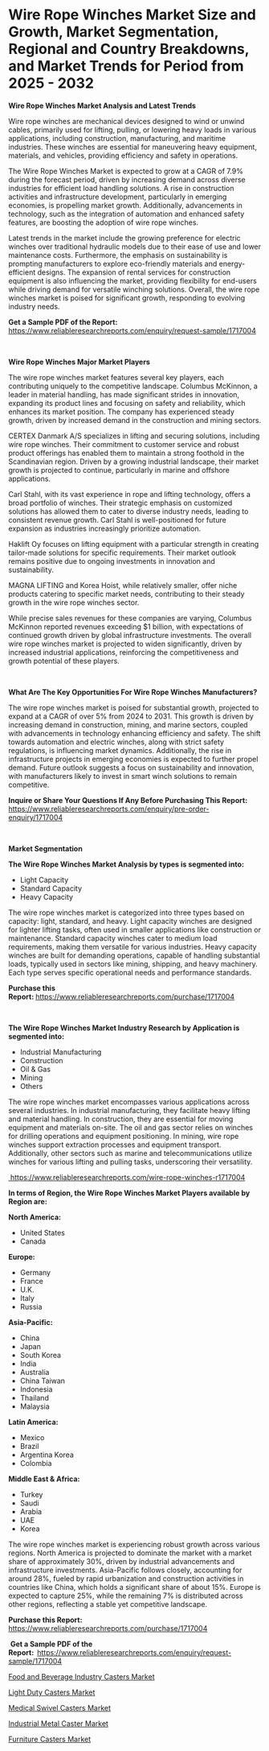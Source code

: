 <p><h1>Wire Rope Winches Market Size and Growth, Market Segmentation, Regional and Country Breakdowns, and Market Trends for Period from 2025 -  2032</h1></p><p><strong>Wire Rope Winches Market Analysis and Latest Trends</strong></p>
<p><p>Wire rope winches are mechanical devices designed to wind or unwind cables, primarily used for lifting, pulling, or lowering heavy loads in various applications, including construction, manufacturing, and maritime industries. These winches are essential for maneuvering heavy equipment, materials, and vehicles, providing efficiency and safety in operations.</p><p>The Wire Rope Winches Market is expected to grow at a CAGR of 7.9% during the forecast period, driven by increasing demand across diverse industries for efficient load handling solutions. A rise in construction activities and infrastructure development, particularly in emerging economies, is propelling market growth. Additionally, advancements in technology, such as the integration of automation and enhanced safety features, are boosting the adoption of wire rope winches.</p><p>Latest trends in the market include the growing preference for electric winches over traditional hydraulic models due to their ease of use and lower maintenance costs. Furthermore, the emphasis on sustainability is prompting manufacturers to explore eco-friendly materials and energy-efficient designs. The expansion of rental services for construction equipment is also influencing the market, providing flexibility for end-users while driving demand for versatile winching solutions. Overall, the wire rope winches market is poised for significant growth, responding to evolving industry needs.</p></p>
<p><strong>Get a Sample PDF of the Report:&nbsp;</strong> <a href="https://www.reliableresearchreports.com/enquiry/request-sample/1717004?utm_campaign=28&utm_medium=2&utm_source=Github&utm_content=ia&utm_term=25032025&utm_id=wire-rope-winches">https://www.reliableresearchreports.com/enquiry/request-sample/1717004</a></p>
<p>&nbsp;</p>
<p><strong>Wire Rope Winches Major Market Players</strong></p>
<p><p>The wire rope winches market features several key players, each contributing uniquely to the competitive landscape. Columbus McKinnon, a leader in material handling, has made significant strides in innovation, expanding its product lines and focusing on safety and reliability, which enhances its market position. The company has experienced steady growth, driven by increased demand in the construction and mining sectors.</p><p>CERTEX Danmark A/S specializes in lifting and securing solutions, including wire rope winches. Their commitment to customer service and robust product offerings has enabled them to maintain a strong foothold in the Scandinavian region. Driven by a growing industrial landscape, their market growth is projected to continue, particularly in marine and offshore applications.</p><p>Carl Stahl, with its vast experience in rope and lifting technology, offers a broad portfolio of winches. Their strategic emphasis on customized solutions has allowed them to cater to diverse industry needs, leading to consistent revenue growth. Carl Stahl is well-positioned for future expansion as industries increasingly prioritize automation.</p><p>Haklift Oy focuses on lifting equipment with a particular strength in creating tailor-made solutions for specific requirements. Their market outlook remains positive due to ongoing investments in innovation and sustainability.</p><p>MAGNA LIFTING and Korea Hoist, while relatively smaller, offer niche products catering to specific market needs, contributing to their steady growth in the wire rope winches sector.</p><p>While precise sales revenues for these companies are varying, Columbus McKinnon reported revenues exceeding $1 billion, with expectations of continued growth driven by global infrastructure investments. The overall wire rope winches market is projected to widen significantly, driven by increased industrial applications, reinforcing the competitiveness and growth potential of these players.</p></p>
<p>&nbsp;</p>
<p><strong>What Are The Key Opportunities For Wire Rope Winches Manufacturers?</strong></p>
<p><p>The wire rope winches market is poised for substantial growth, projected to expand at a CAGR of over 5% from 2024 to 2031. This growth is driven by increasing demand in construction, mining, and marine sectors, coupled with advancements in technology enhancing efficiency and safety. The shift towards automation and electric winches, along with strict safety regulations, is influencing market dynamics. Additionally, the rise in infrastructure projects in emerging economies is expected to further propel demand. Future outlook suggests a focus on sustainability and innovation, with manufacturers likely to invest in smart winch solutions to remain competitive.</p></p>
<p><strong>Inquire or Share Your Questions If Any Before Purchasing This Report:</strong> <a href="https://www.reliableresearchreports.com/enquiry/pre-order-enquiry/1717004?utm_campaign=28&utm_medium=2&utm_source=Github&utm_content=ia&utm_term=25032025&utm_id=wire-rope-winches">https://www.reliableresearchreports.com/enquiry/pre-order-enquiry/1717004</a></p>
<p>&nbsp;</p>
<p><strong>Market Segmentation</strong></p>
<p><strong>The Wire Rope Winches Market Analysis by types is segmented into:</strong></p>
<p><ul><li>Light Capacity</li><li>Standard Capacity</li><li>Heavy Capacity</li></ul></p>
<p><p>The wire rope winches market is categorized into three types based on capacity: light, standard, and heavy. Light capacity winches are designed for lighter lifting tasks, often used in smaller applications like construction or maintenance. Standard capacity winches cater to medium load requirements, making them versatile for various industries. Heavy capacity winches are built for demanding operations, capable of handling substantial loads, typically used in sectors like mining, shipping, and heavy machinery. Each type serves specific operational needs and performance standards.</p></p>
<p><strong>Purchase this Report:&nbsp;</strong><a href="https://www.reliableresearchreports.com/purchase/1717004?utm_campaign=28&utm_medium=2&utm_source=Github&utm_content=ia&utm_term=25032025&utm_id=wire-rope-winches">https://www.reliableresearchreports.com/purchase/1717004</a></p>
<p>&nbsp;</p>
<p><strong>The Wire Rope Winches Market Industry Research by Application is segmented into:</strong></p>
<p><ul><li>Industrial Manufacturing</li><li>Construction</li><li>Oil & Gas</li><li>Mining</li><li>Others</li></ul></p>
<p><p>The wire rope winches market encompasses various applications across several industries. In industrial manufacturing, they facilitate heavy lifting and material handling. In construction, they are essential for moving equipment and materials on-site. The oil and gas sector relies on winches for drilling operations and equipment positioning. In mining, wire rope winches support extraction processes and equipment transport. Additionally, other sectors such as marine and telecommunications utilize winches for various lifting and pulling tasks, underscoring their versatility.</p></p>
<p><a href="https://www.reliableresearchreports.com/wire-rope-winches-r1717004?utm_campaign=28&utm_medium=2&utm_source=Github&utm_content=ia&utm_term=25032025&utm_id=wire-rope-winches">&nbsp;https://www.reliableresearchreports.com/wire-rope-winches-r1717004</a></p>
<p><strong>In terms of Region, the Wire Rope Winches Market Players available by Region are:</strong></p>
<p>
    <p> <strong> North America: </strong>
        <ul>
            <li>United States</li>
            <li>Canada</li>
        </ul>
        </p> 
    <p> <strong> Europe: </strong>
        <ul>
            <li>Germany</li>
            <li>France</li>
            <li>U.K.</li>
            <li>Italy</li>
            <li>Russia</li>
        </ul>
        </p> 
    <p> <strong> Asia-Pacific: </strong>
        <ul>
            <li>China</li>
            <li>Japan</li>
            <li>South Korea</li>
            <li>India</li>
            <li>Australia</li>
            <li>China Taiwan</li>
            <li>Indonesia</li>
            <li>Thailand</li>
            <li>Malaysia</li>
        </ul>
        </p> 
    <p> <strong> Latin America: </strong>
        <ul>
            <li>Mexico</li>
            <li>Brazil</li>
            <li>Argentina Korea</li>
            <li>Colombia</li>
        </ul>
        </p> 
    <p> <strong> Middle East & Africa: </strong>
        <ul>
            <li>Turkey</li>
            <li>Saudi</li>
            <li>Arabia</li>
            <li>UAE</li>
            <li>Korea</li>
        </ul>
    </p>
    </p>
<p><p>The wire rope winches market is experiencing robust growth across various regions. North America is projected to dominate the market with a market share of approximately 30%, driven by industrial advancements and infrastructure investments. Asia-Pacific follows closely, accounting for around 28%, fueled by rapid urbanization and construction activities in countries like China, which holds a significant share of about 15%. Europe is expected to capture 25%, while the remaining 7% is distributed across other regions, reflecting a stable yet competitive landscape.</p></p>
<p><strong>Purchase this Report: </strong><a href="https://www.reliableresearchreports.com/purchase/1717004?utm_campaign=28&utm_medium=2&utm_source=Github&utm_content=ia&utm_term=25032025&utm_id=wire-rope-winches">https://www.reliableresearchreports.com/purchase/1717004</a></p>
<p>&nbsp;<strong>Get a Sample PDF of the Report:&nbsp;&nbsp;</strong><a href="https://www.reliableresearchreports.com/enquiry/request-sample/1717004?utm_campaign=28&utm_medium=2&utm_source=Github&utm_content=ia&utm_term=25032025&utm_id=wire-rope-winches">https://www.reliableresearchreports.com/enquiry/request-sample/1717004</a></p>
<p><strong></strong></p>
<p><p><a href="https://github.com/hervedeidadw/Market-Research-Report-List-1/blob/main/food-and-beverage-industry-casters-market.md?utm_campaign=28&utm_medium=2&utm_source=Github&utm_content=ia&utm_term=25032025&utm_id=wire-rope-winches">Food and Beverage Industry Casters Market</a></p><p><a href="https://github.com/nwogudimouix/Market-Research-Report-List-1/blob/main/light-duty-casters-market.md?utm_campaign=28&utm_medium=2&utm_source=Github&utm_content=ia&utm_term=25032025&utm_id=wire-rope-winches">Light Duty Casters Market</a></p><p><a href="https://github.com/okornevonywx/Market-Research-Report-List-1/blob/main/medical-swivel-casters-market.md?utm_campaign=28&utm_medium=2&utm_source=Github&utm_content=ia&utm_term=25032025&utm_id=wire-rope-winches">Medical Swivel Casters Market</a></p><p><a href="https://github.com/duzcupetriv/Market-Research-Report-List-1/blob/main/industrial-metal-caster-market.md?utm_campaign=28&utm_medium=2&utm_source=Github&utm_content=ia&utm_term=25032025&utm_id=wire-rope-winches">Industrial Metal Caster Market</a></p><p><a href="https://github.com/abexjeliti/Market-Research-Report-List-1/blob/main/furniture-casters-market.md?utm_campaign=28&utm_medium=2&utm_source=Github&utm_content=ia&utm_term=25032025&utm_id=wire-rope-winches">Furniture Casters Market</a></p></p>